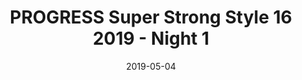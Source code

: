 ---
title: "PROGRESS Super Strong Style 16 2019 - Night 1"

location: Alexandra Palace, London, England
date: 2019-05-04
cagematch: https://www.cagematch.net/?id=1&nr=211118
---